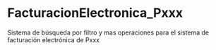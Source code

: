 # FacturacionElectronica_Pxxx
Sistema de búsqueda por filtro y mas operaciones para el sistema de facturación electrónica de Pxxx
